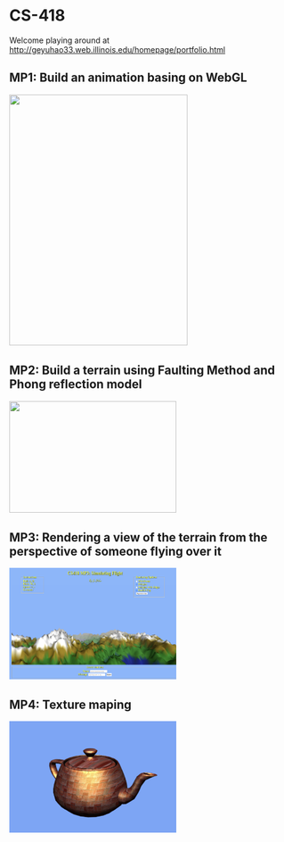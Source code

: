 # CS-418

Welcome playing around at http://geyuhao33.web.illinois.edu/homepage/portfolio.html

## MP1: Build an animation basing on WebGL
<img width="320" height="450" src="https://github.com/Geyuhao/CS-418/blob/main/img/mp1.gif"/>

## MP2: Build a terrain using Faulting Method and Phong reflection model
<img width="300" height="200" src="https://github.com/Geyuhao/CS-418/blob/main/img/mp2.gif"/>

## MP3: Rendering a view of the terrain from the perspective of someone flying over it
<img width="300" height="200" src="https://github.com/Geyuhao/CS-418/blob/main/img/mp3.png"/>

## MP4: Texture maping
<img width="300" height="200" src="https://github.com/Geyuhao/CS-418/blob/main/img/mp4.png"/>
